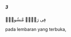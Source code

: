 ##### 3

<span class="ayah">فِى رَقٍّۢ مَّنشُورٍۢ</span>

<span class="ayah_translation">pada lembaran yang terbuka,</span>
